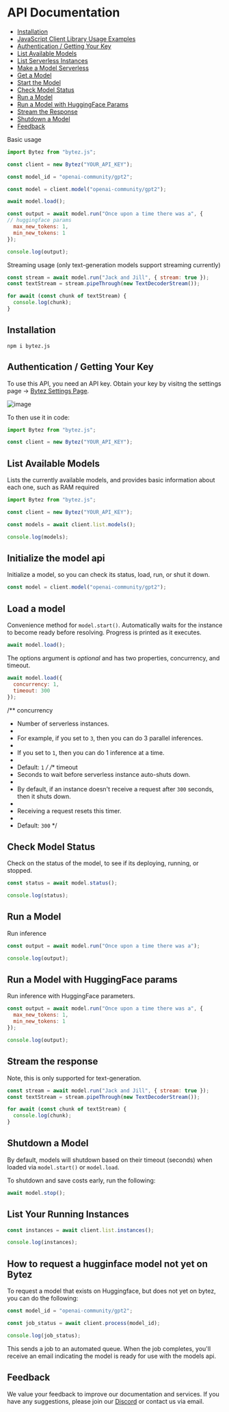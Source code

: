 # API Documentation

- [Installation](#installation)
- [JavaScript Client Library Usage Examples](#javascript-client-library-usage-examples)
- [Authentication / Getting Your Key](#authentication-/-getting-your-key)
- [List Available Models](#list-available-models)
- [List Serverless Instances](#list-serverless-instances)
- [Make a Model Serverless](#make-a-model-serverless)
- [Get a Model](#get-a-model)
- [Start the Model](#start-the-model)
- [Check Model Status](#check-model-status)
- [Run a Model](#run-a-model)
- [Run a Model with HuggingFace Params](#run-a-model-with-huggingface-params)
- [Stream the Response](#stream-the-response)
- [Shutdown a Model](#shutdown-a-model)
- [Feedback](#feedback)


Basic usage
```js
import Bytez from "bytez.js";

const client = new Bytez("YOUR_API_KEY");

const model_id = "openai-community/gpt2";

const model = client.model("openai-community/gpt2");

await model.load();

const output = await model.run("Once upon a time there was a", {
// huggingface params
  max_new_tokens: 1,
  min_new_tokens: 1
});

console.log(output);
```

Streaming usage (only text-generation models support streaming currently)
```js
const stream = await model.run("Jack and Jill", { stream: true });
const textStream = stream.pipeThrough(new TextDecoderStream());

for await (const chunk of textStream) {
  console.log(chunk);
}
```


## Installation

`npm i bytez.js`

## Authentication / Getting Your Key

To use this API, you need an API key. Obtain your key by visitng the settings page -> [Bytez Settings Page](https://bytez.com/settings).

![image](https://github.com/user-attachments/assets/884b92b1-021a-4aa4-a150-312ae89f80d0)

To then use it in code:
```js
import Bytez from "bytez.js";

const client = new Bytez("YOUR_API_KEY");
```

## List Available Models

Lists the currently available models, and provides basic information about each one, such as RAM required

```js
import Bytez from "bytez.js";

const client = new Bytez("YOUR_API_KEY");

const models = await client.list.models();

console.log(models);
```

## Initialize the model api

Initialize a model, so you can check its status, load, run, or shut it down.

```js
const model = client.model("openai-community/gpt2");
```

## Load a model

Convenience method for `model.start()`. Automatically waits for the instance to become ready before resolving. Progress is printed as it executes.

```js
await model.load();
```

The options argument is *optional* and has two properties, concurrency, and timeout.
```js
await model.load({
  concurrency: 1,
  timeout: 300
});
```

/** concurrency
 * Number of serverless instances.
 *
 * For example, if you set to `3`, then you can do 3 parallel inferences.
 *
 * If you set to `1`, then you can do 1 inference at a time.
 *
 * Default: `1`
 */
/** timeout
 * Seconds to wait before serverless instance auto-shuts down.
 *
 * By default, if an instance doesn't receive a request after `300` seconds, then it shuts down.
 *
 * Receiving a request resets this timer.
 *
 * Default: `300`
 */

## Check Model Status

Check on the status of the model, to see if its deploying, running, or stopped.

```js
const status = await model.status();

console.log(status);
```

## Run a Model

Run inference

```js
const output = await model.run("Once upon a time there was a");

console.log(output);
```

## Run a Model with HuggingFace params

Run inference with HuggingFace parameters.

```js
const output = await model.run("Once upon a time there was a", {
  max_new_tokens: 1,
  min_new_tokens: 1
});

console.log(output);
```

## Stream the response

Note, this is only supported for text-generation.

```js
const stream = await model.run("Jack and Jill", { stream: true });
const textStream = stream.pipeThrough(new TextDecoderStream());

for await (const chunk of textStream) {
  console.log(chunk);
}
```

## Shutdown a Model

By default, models will shutdown based on their timeout (seconds) when loaded via `model.start()` or `model.load`.

To shutdown and save costs early, run the following:

```js
await model.stop();
```

## List Your Running Instances

```js
const instances = await client.list.instances();

console.log(instances);
```

## How to request a hugginface model not yet on Bytez

To request a model that exists on Huggingface, but does not yet on bytez, you can do the following:

```js
const model_id = "openai-community/gpt2";

const job_status = await client.process(model_id);

console.log(job_status);
```

This sends a job to an automated queue. When the job completes, you'll receive an email indicating the model is ready for use with the models api.

## Feedback

We value your feedback to improve our documentation and services. If you have any suggestions, please join our [Discord](https://discord.gg/Zrd5UbMEBA) or contact us via email.
